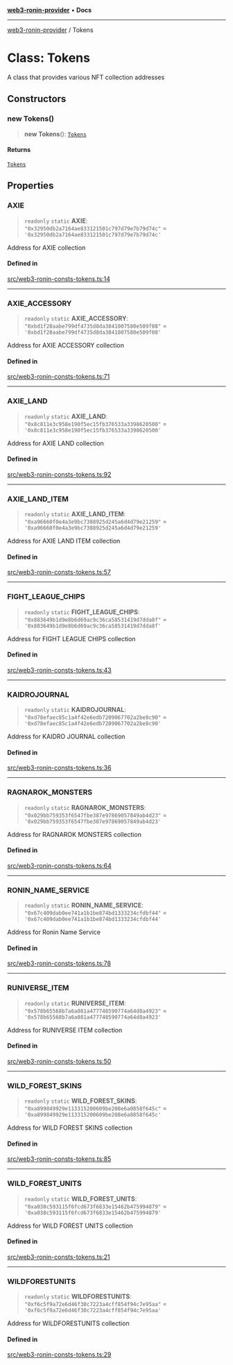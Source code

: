 [**web3-ronin-provider**](../README.md) • **Docs**

***

[web3-ronin-provider](../globals.md) / Tokens

# Class: Tokens

A class that provides various NFT collection addresses

## Constructors

### new Tokens()

> **new Tokens**(): [`Tokens`](Tokens.md)

#### Returns

[`Tokens`](Tokens.md)

## Properties

### AXIE

> `readonly` `static` **AXIE**: `"0x32950db2a7164ae833121501c797d79e7b79d74c"` = `'0x32950db2a7164ae833121501c797d79e7b79d74c'`

Address for AXIE collection

#### Defined in

[src/web3-ronin-consts-tokens.ts:14](https://github.com/chuacw/web3-ronin-provider/blob/746ea3f5b1cadd8ceeca40298f62b32897e1ae69/src/web3-ronin-consts-tokens.ts#L14)

***

### AXIE\_ACCESSORY

> `readonly` `static` **AXIE\_ACCESSORY**: `"0xbd1f28aabe799df4735d8da3841007580e509f08"` = `'0xbd1f28aabe799df4735d8da3841007580e509f08'`

Address for AXIE ACCESSORY collection

#### Defined in

[src/web3-ronin-consts-tokens.ts:71](https://github.com/chuacw/web3-ronin-provider/blob/746ea3f5b1cadd8ceeca40298f62b32897e1ae69/src/web3-ronin-consts-tokens.ts#L71)

***

### AXIE\_LAND

> `readonly` `static` **AXIE\_LAND**: `"0x8c811e3c958e190f5ec15fb376533a3398620500"` = `'0x8c811e3c958e190f5ec15fb376533a3398620500'`

Address for AXIE LAND collection

#### Defined in

[src/web3-ronin-consts-tokens.ts:92](https://github.com/chuacw/web3-ronin-provider/blob/746ea3f5b1cadd8ceeca40298f62b32897e1ae69/src/web3-ronin-consts-tokens.ts#L92)

***

### AXIE\_LAND\_ITEM

> `readonly` `static` **AXIE\_LAND\_ITEM**: `"0xa96660f0e4a3e9bc7388925d245a6d4d79e21259"` = `'0xa96660f0e4a3e9bc7388925d245a6d4d79e21259'`

Address for AXIE LAND ITEM collection

#### Defined in

[src/web3-ronin-consts-tokens.ts:57](https://github.com/chuacw/web3-ronin-provider/blob/746ea3f5b1cadd8ceeca40298f62b32897e1ae69/src/web3-ronin-consts-tokens.ts#L57)

***

### FIGHT\_LEAGUE\_CHIPS

> `readonly` `static` **FIGHT\_LEAGUE\_CHIPS**: `"0x883649b1d9e8b6d69ac9c36ca58531419d7dda8f"` = `'0x883649b1d9e8b6d69ac9c36ca58531419d7dda8f'`

Address for FIGHT LEAGUE CHIPS collection

#### Defined in

[src/web3-ronin-consts-tokens.ts:43](https://github.com/chuacw/web3-ronin-provider/blob/746ea3f5b1cadd8ceeca40298f62b32897e1ae69/src/web3-ronin-consts-tokens.ts#L43)

***

### KAIDROJOURNAL

> `readonly` `static` **KAIDROJOURNAL**: `"0xd78efaec85c1a4f42e6edb7209067702a2be8c90"` = `'0xd78efaec85c1a4f42e6edb7209067702a2be8c90'`

Address for KAIDRO JOURNAL collection

#### Defined in

[src/web3-ronin-consts-tokens.ts:36](https://github.com/chuacw/web3-ronin-provider/blob/746ea3f5b1cadd8ceeca40298f62b32897e1ae69/src/web3-ronin-consts-tokens.ts#L36)

***

### RAGNAROK\_MONSTERS

> `readonly` `static` **RAGNAROK\_MONSTERS**: `"0x029bb759353f6547fbe387e97869057849ab4d23"` = `'0x029bb759353f6547fbe387e97869057849ab4d23'`

Address for RAGNAROK MONSTERS collection

#### Defined in

[src/web3-ronin-consts-tokens.ts:64](https://github.com/chuacw/web3-ronin-provider/blob/746ea3f5b1cadd8ceeca40298f62b32897e1ae69/src/web3-ronin-consts-tokens.ts#L64)

***

### RONIN\_NAME\_SERVICE

> `readonly` `static` **RONIN\_NAME\_SERVICE**: `"0x67c409dab0ee741a1b1be874bd1333234cfdbf44"` = `'0x67c409dab0ee741a1b1be874bd1333234cfdbf44'`

Address for Ronin Name Service

#### Defined in

[src/web3-ronin-consts-tokens.ts:78](https://github.com/chuacw/web3-ronin-provider/blob/746ea3f5b1cadd8ceeca40298f62b32897e1ae69/src/web3-ronin-consts-tokens.ts#L78)

***

### RUNIVERSE\_ITEM

> `readonly` `static` **RUNIVERSE\_ITEM**: `"0x578b65568b7a6a081a477748590774a64d8a4923"` = `'0x578b65568b7a6a081a477748590774a64d8a4923'`

Address for RUNIVERSE ITEM collection

#### Defined in

[src/web3-ronin-consts-tokens.ts:50](https://github.com/chuacw/web3-ronin-provider/blob/746ea3f5b1cadd8ceeca40298f62b32897e1ae69/src/web3-ronin-consts-tokens.ts#L50)

***

### WILD\_FOREST\_SKINS

> `readonly` `static` **WILD\_FOREST\_SKINS**: `"0xa899849929e113315200609be208e6a0858f645c"` = `'0xa899849929e113315200609be208e6a0858f645c'`

Address for WILD FOREST SKINS collection

#### Defined in

[src/web3-ronin-consts-tokens.ts:85](https://github.com/chuacw/web3-ronin-provider/blob/746ea3f5b1cadd8ceeca40298f62b32897e1ae69/src/web3-ronin-consts-tokens.ts#L85)

***

### WILD\_FOREST\_UNITS

> `readonly` `static` **WILD\_FOREST\_UNITS**: `"0xa038c593115f6fcd673f6833e15462b475994879"` = `'0xa038c593115f6fcd673f6833e15462b475994879'`

Address for WILD FOREST UNITS collection

#### Defined in

[src/web3-ronin-consts-tokens.ts:21](https://github.com/chuacw/web3-ronin-provider/blob/746ea3f5b1cadd8ceeca40298f62b32897e1ae69/src/web3-ronin-consts-tokens.ts#L21)

***

### WILDFORESTUNITS

> `readonly` `static` **WILDFORESTUNITS**: `"0xf6c5f9a72e6d46f30c7223a4cff854f94c7e95aa"` = `'0xf6c5f9a72e6d46f30c7223a4cff854f94c7e95aa'`

Address for WILDFORESTUNITS collection

#### Defined in

[src/web3-ronin-consts-tokens.ts:29](https://github.com/chuacw/web3-ronin-provider/blob/746ea3f5b1cadd8ceeca40298f62b32897e1ae69/src/web3-ronin-consts-tokens.ts#L29)

